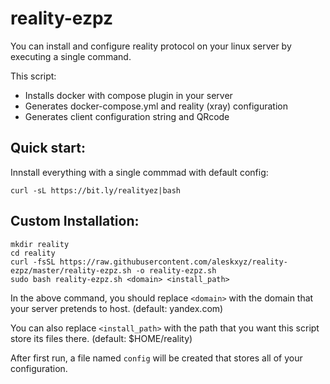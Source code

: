 # reality-ezpz
You can install and configure reality protocol on your linux server by executing a single command.

This script:
* Installs docker with compose plugin in your server
* Generates docker-compose.yml and reality (xray) configuration
* Generates client configuration string and QRcode

## Quick start:
Innstall everything with a single commmad with default config:
```
curl -sL https://bit.ly/realityez|bash
```

## Custom Installation:
```
mkdir reality
cd reality
curl -fsSL https://raw.githubusercontent.com/aleskxyz/reality-ezpz/master/reality-ezpz.sh -o reality-ezpz.sh
sudo bash reality-ezpz.sh <domain> <install_path>
```
In the above command, you should replace `<domain>` with the domain that your server pretends to host. (default: yandex.com)

You can also replace `<install_path>` with the path that you want this script store its files there. (default: $HOME/reality)

After first run, a file named `config` will be created that stores all of your configuration.
